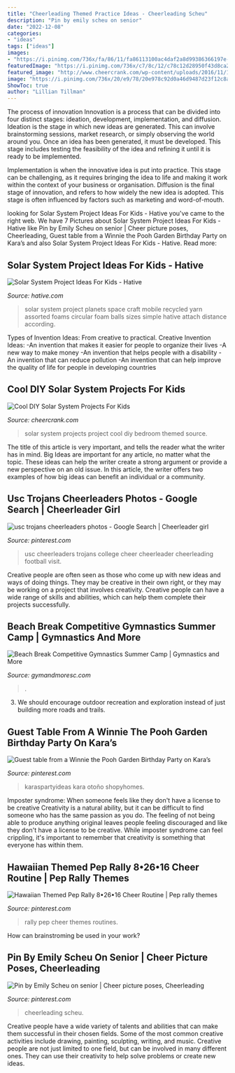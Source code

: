```yaml
---
title: "Cheerleading Themed Practice Ideas - Cheerleading Scheu"
description: "Pin by emily scheu on senior"
date: "2022-12-08"
categories:
- "ideas"
tags: ["ideas"]
images:
- "https://i.pinimg.com/736x/fa/86/11/fa86113100ac4daf2a8d99386366197e--usc-trojans-photos-google.jpg"
featuredImage: "https://i.pinimg.com/736x/c7/8c/12/c78c12d28950f43d8ca256f47912633b--pep-rally-themes-cheer-routines.jpg"
featured_image: "http://www.cheercrank.com/wp-content/uploads/2016/11/10-solar-system-project-ideas.jpg"
image: "https://i.pinimg.com/736x/20/e9/78/20e978c92d0a46d9487d23f12c8a0acf.jpg"
ShowToc: true
author: "Lillian Tillman"
---
```



The process of innovation
Innovation is a process that can be divided into four distinct stages: ideation, development, implementation, and diffusion.
Ideation is the stage in which new ideas are generated. This can involve brainstorming sessions, market research, or simply observing the world around you. Once an idea has been generated, it must be developed. This stage includes testing the feasibility of the idea and refining it until it is ready to be implemented.

Implementation is when the innovative idea is put into practice. This stage can be challenging, as it requires bringing the idea to life and making it work within the context of your business or organisation. Diffusion is the final stage of innovation, and refers to how widely the new idea is adopted. This stage is often influenced by factors such as marketing and word-of-mouth.

	

		
looking for Solar System Project Ideas For Kids - Hative you've came to the right web. We have 7 Pictures about Solar System Project Ideas For Kids - Hative like Pin by Emily Scheu on senior | Cheer picture poses, Cheerleading, Guest table from a Winnie the Pooh Garden Birthday Party on Kara’s and also Solar System Project Ideas For Kids - Hative. Read more:
		
    
## Solar System Project Ideas For Kids - Hative

<img loading=lazy src="https://hative.com/wp-content/uploads/2014/12/solar-system-project-ideas/2-solar-system-project-ideas.jpg" onerror="this.onerror=null;this.src='https://tse1.mm.bing.net/th?id=OIP.KeoP_xe5wNqPSbwibRl2bAHaJ4&amp;pid=15.1';" alt="Solar System Project Ideas For Kids - Hative">

_Source: hative.com_

>solar system project planets space craft mobile recycled yarn assorted foams circular foam balls sizes simple hative attach distance according. 

	

Types of Invention Ideas: From creative to practical.
Creative Invention Ideas: 
-An invention that makes it easier for people to organize their lives 
-A new way to make money 
-An invention that helps people with a disability 
-An invention that can reduce pollution 
-An invention that can help improve the quality of life for people in developing countries

    
## Cool DIY Solar System Projects For Kids

<img loading=lazy src="http://www.cheercrank.com/wp-content/uploads/2016/11/10-solar-system-project-ideas.jpg" onerror="this.onerror=null;this.src='https://tse2.mm.bing.net/th?id=OIP.dh8FpBNGvjL9Ijg44m_U9wHaLH&amp;pid=15.1';" alt="Cool DIY Solar System Projects For Kids">

_Source: cheercrank.com_

>solar system projects project cool diy bedroom themed source. 

	

The title of this article is very important, and tells the reader what the writer has in mind.
Big Ideas are important for any article, no matter what the topic. These ideas can help the writer create a strong argument or provide a new perspective on an old issue. In this article, the writer offers two examples of how big ideas can benefit an individual or a community.

    
## Usc Trojans Cheerleaders Photos - Google Search | Cheerleader Girl

<img loading=lazy src="https://i.pinimg.com/736x/fa/86/11/fa86113100ac4daf2a8d99386366197e--usc-trojans-photos-google.jpg" onerror="this.onerror=null;this.src='https://tse2.mm.bing.net/th?id=OIP.nSEwdkAfWeEYxePu8FupYgHaKl&amp;pid=15.1';" alt="usc trojans cheerleaders photos - Google Search | Cheerleader girl">

_Source: pinterest.com_

>usc cheerleaders trojans college cheer cheerleader cheerleading football visit. 

	

Creative people are often seen as those who come up with new ideas and ways of doing things. They may be creative in their own right, or they may be working on a project that involves creativity. Creative people can have a wide range of skills and abilities, which can help them complete their projects successfully.

    
## Beach Break Competitive Gymnastics Summer Camp | Gymnastics And More

<img loading=lazy src="https://www.gymandmoresc.com/gymnastics/wp-content/uploads/camp.jpg" onerror="this.onerror=null;this.src='https://tse4.mm.bing.net/th?id=OIP.yDDNviodRVf24_GWxNfISQHaE7&amp;pid=15.1';" alt="Beach Break Competitive Gymnastics Summer Camp | Gymnastics and More">

_Source: gymandmoresc.com_

>. 

	

3. We should encourage outdoor recreation and exploration instead of just building more roads and trails.

    
## Guest Table From A Winnie The Pooh Garden Birthday Party On Kara’s

<img loading=lazy src="https://i.pinimg.com/736x/20/e9/78/20e978c92d0a46d9487d23f12c8a0acf.jpg" onerror="this.onerror=null;this.src='https://tse1.mm.bing.net/th?id=OIP.TVdCbpsCtTRVe5S8EJoBZQHaJ3&amp;pid=15.1';" alt="Guest table from a Winnie the Pooh Garden Birthday Party on Kara’s">

_Source: pinterest.com_

>karaspartyideas kara otoño shopyhomes. 

	

Imposter syndrome: When someone feels like they don't have a license to be creative
Creativity is a natural ability, but it can be difficult to find someone who has the same passion as you do. The feeling of not being able to produce anything original leaves people feeling discouraged and like they don't have a license to be creative. While imposter syndrome can feel crippling, it's important to remember that creativity is something that everyone has within them.

    
## Hawaiian Themed Pep Rally 8•26•16 Cheer Routine | Pep Rally Themes

<img loading=lazy src="https://i.pinimg.com/736x/c7/8c/12/c78c12d28950f43d8ca256f47912633b--pep-rally-themes-cheer-routines.jpg" onerror="this.onerror=null;this.src='https://tse1.mm.bing.net/th?id=OIP.K2WzK6EgxVoo3FSXerSpFwHaFj&amp;pid=15.1';" alt="Hawaiian Themed Pep Rally 8•26•16 Cheer Routine | Pep rally themes">

_Source: pinterest.com_

>rally pep cheer themes routines. 

	

How can brainstroming be used in your work?
 

    
## Pin By Emily Scheu On Senior | Cheer Picture Poses, Cheerleading

<img loading=lazy src="https://i.pinimg.com/736x/31/5f/77/315f77a220f14b5fc1507e211bc4ede4.jpg" onerror="this.onerror=null;this.src='https://tse2.mm.bing.net/th?id=OIP.OTZ1QhKvAeffDwnzpCNkqwHaLH&amp;pid=15.1';" alt="Pin by Emily Scheu on senior | Cheer picture poses, Cheerleading">

_Source: pinterest.com_

>cheerleading scheu. 

	

Creative people have a wide variety of talents and abilities that can make them successful in their chosen fields. Some of the most common creative activities include drawing, painting, sculpting, writing, and music. Creative people are not just limited to one field, but can be involved in many different ones. They can use their creativity to help solve problems or create new ideas.

